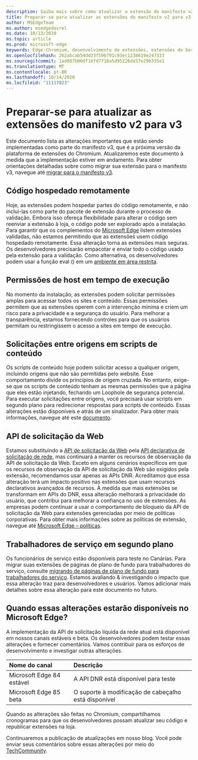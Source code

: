 ```yaml
---
description: Saiba mais sobre como atualizar a extensão do manifesto v2 para v3
title: Preparar-se para atualizar as extensões do manifesto v2 para v3
author: MSEdgeTeam
ms.author: msedgedevrel
ms.date: 10/13/2020
ms.topic: article
ms.prod: microsoft-edge
keywords: Edge-Chromium, desenvolvimento de extensões, extensões de borda, extensões do navegador, Complementos, desenvolvedor, manifesto v3, migrar para o manifesto v3
ms.openlocfilehash: 262a5cab54dd23f596791c93ec1238619e247333
ms.sourcegitcommit: 1ad087b00df16fd7718a5d95226de57e29b335e1
ms.translationtype: MT
ms.contentlocale: pt-BR
ms.lasthandoff: 10/14/2020
ms.locfileid: "11117823"
---
```

# Preparar-se para atualizar as extensões do manifesto v2 para v3 

Este documento lista as alterações importantes que estão sendo implementadas como parte do manifesto v3, que é a próxima versão da plataforma de extensões do Chromium. Atualizaremos este documento à medida que a implementação estiver em andamento. Para obter orientações detalhadas sobre como migrar sua extensão para o manifesto v3, navegue até [migrar para o manifesto v3][Google_Migrate_to_MV3]. 

## Código hospedado remotamente  

Hoje, as extensões podem hospedar partes do código remotamente, e não incluí-las como parte do pacote de extensão durante o processo de validação. Embora isso ofereça flexibilidade para alterar o código sem reenviar a extensão à loja, o código pode ser explorado após a instalação. Para garantir que os complementos do [Microsoft Edge][EdgeAddons] listem extensões validadas, não estamos permitindo que as extensões usem código hospedado remotamente. Essa alteração torna as extensões mais seguras. Os desenvolvedores precisarão empacotar e enviar todo o código usado pela extensão para a validação. Como alternativa, os desenvolvedores podem usar a função eval () em um [ambiente em área restrita][sandboxingEval]. 

## Permissões de host em tempo de execução  

No momento da instalação, as extensões podem solicitar permissões amplas para acessar todos os sites e conteúdo. Essas permissões permitem que as extensões operem com a intervenção mínima e criem um risco para a privacidade e a segurança do usuário. Para melhorar a transparência, estamos fornecendo controles para que os usuários permitam ou restringissem o acesso a sites em tempo de execução. 

## Solicitações entre origens em scripts de conteúdo  

Os scripts de conteúdo hoje podem solicitar acesso a qualquer origem, incluindo origens que não são permitidas pelo website. Esse comportamento divide os princípios de origem cruzada. No entanto, exige-se que os scripts de conteúdo tenham as mesmas permissões que a página que eles estão injetando, fechando um Loophole de segurança potencial. Para executar solicitações entre origens, você precisará usar scripts em segundo plano para redirecionar respostas para scripts de conteúdo. Essas alterações estão disponíveis e atrás de um sinalizador. Para obter mais informações, navegue até este [documento][CORS]. 

## API de solicitação da Web  

Estamos substituindo a [API de solicitação da Web][WebRequestAPI] pela [API declarativa de solicitação de rede][DeclarativeNetRequestAPI], mas continuará a manter os recursos de observação da API de solicitação da Web. Exceto em alguns cenários específicos em que os recursos de observação da API de solicitação da Web são exigidos pela extensão, recomendamos usar apenas as APIs DNR. Acreditamos que essa alteração terá um impacto positivo nas extensões que usam recursos declarativos avançados de recursos. À medida que mais extensões se transformam em APIs do DNR, essa alteração melhorará a privacidade do usuário, que contribui para melhorar a confiança no uso de extensões.
As empresas podem continuar a usar o comportamento de bloqueio da API de solicitação da Web para extensões gerenciadas por meio de políticas corporativas. Para obter mais informações sobre as políticas de extensão, navegue até [Microsoft Edge – políticas][MicrosoftEdgePolicies]. 

## Trabalhadores de serviço em segundo plano  
 
Os funcionários de serviço estão disponíveis para teste no Canárias. Para migrar suas extensões de páginas de plano de fundo para trabalhadores do serviço, consulte [migrando de páginas de plano de fundo para trabalhadores do serviço][ServiceWorkers]. Estamos avaliando & investigando o impacto que essa alteração traz para desenvolvedores e usuários. Vamos adicionar mais detalhes sobre essa alteração para este documento no futuro. 

## Quando essas alterações estarão disponíveis no Microsoft Edge?

A implementação da API de solicitação líquida da rede atual está disponível em nossos canais estáveis e beta. Os desenvolvedores podem testar essas alterações e fornecer comentários. Vamos contribuir para os esforços de desenvolvimento e investigar outras alterações. 

| Nome do canal | Descrição |
|:--- |:--- |  
| Microsoft Edge 84 estável | A API DNR está disponível para teste |  
| Microsoft Edge 85 beta | O suporte à modificação de cabeçalho está disponível| 

Quando as alterações são feitas no Chromium, compartilhamos cronogramas para que os desenvolvedores possam atualizar seu código e republicar extensões na loja. 

Continuaremos a publicação de atualizações em nosso blog. Você pode enviar seus comentários sobre essas alterações por meio do [TechCommunity][TechCommunity].

<!-- links -->  

[EdgeAddons]: https://microsoftedge.microsoft.com/addons/ "Complementos do Microsoft Edge"  
[MicrosoftBlog]: https://blogs.windows.com/windowsexperience/2018/12/06/microsoft-edge-making-the-web-better-through-more-open-source-collaboration/  
[MicrosoftEdgePolicies]: https://docs.microsoft.com/deployedge/microsoft-edge-policies#extensions 

[TechCommunity]: https://techcommunity.microsoft.com/t5/articles/manifest-v3-changes-are-now-available-in-microsoft-edge/m-p/1780254 "Comunidade técnica"  


[Google_Migrate_to_MV3]: https://developer.chrome.com/extensions/migrating_to_manifest_v3   
[SandboxingEval]: https://developer.chrome.com/apps/sandboxingEval "Usar eval em extensões Chrome. Com segurança."
[CORS]: https://www.chromium.org/Home/chromium-security/extension-content-script-fetches "Alterações em solicitações entre origens em scripts de conteúdo de extensão"
[WebRequestAPI]: https://developer.chrome.com/extensions/webRequest "API de solicitação da Web"  
[DeclarativeNetRequestAPI]: https://developer.chrome.com/extensions/declarativeNetRequest/ "API de solicitação de rede declarativa"
[ServiceWorkers]:  https://developers.chrome.com/extensions/migrating_to_service_workers


